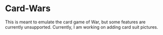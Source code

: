 # Card-Wars
This is meant to emulate the card game of War, but some
features are currently unsupported. Currently, I am working on adding card suit pictures.
